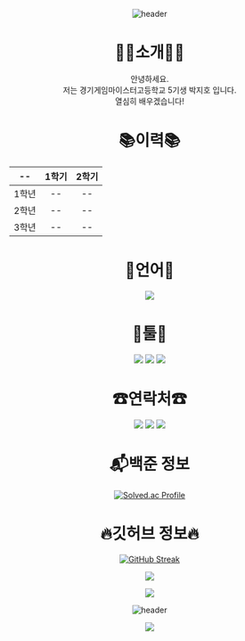 <div align="center">

![header](https://capsule-render.vercel.app/api?type=waving&height=250&color=%20666161&text=Welcome&section=header&fontSize=60&fontColor=918c8c&rotate=0&desc=My%20Github%20Profile&descAlign=62&descAlignY=55&descSize=30&fontAlignY=40)
# 👨‍🎓소개👨‍🎓
안녕하세요.<br>저는 경기게임마이스터고등학교 5기생 박지호 입니다.<br>열심히 배우겠습니다!

# 📚이력📚
| -- | 1학기 | 2학기 |
|:---:|:---:|:---:|
| 1학년 | -- | -- |
| 2학년 | -- | -- |
| 3학년 | -- | -- |
# 📖언어📖
<img src="https://img.shields.io/badge/C%23-239120?style=for-the-badge&logo=CSharp&logoColor=white">

# 🔧툴🔧
<img src="https://img.shields.io/badge/Visual%20Studio%20Code-007ACC?style=for-the-badge&logo=VisualStudioCode&logoColor=black%22%3E">
<img src="https://img.shields.io/badge/Visual%20Studio-5C2D91?style=for-the-badge&logo=VisualStudio&logoColor=white">
<img src="https://img.shields.io/badge/Unity-FFFFFF?style=for-the-badge&logo=Unity&logoColor=black">

# ☎연락처☎
<img src="https://img.shields.io/badge/jiho0995-5865F2?style=for-the-badge&logo=Discord&logoColor=white"/></a>
<a href="https://www.facebook.com/profile.php?id=100078770102676" target="_blank"><img src="https://img.shields.io/badge/FaceBook-1877F2?style=for-the-badge&logo=Facebook&logoColor=white"/></a>
<a href="https://www.instagram.com/jih0_08" target="_blank"><img src="https://img.shields.io/badge/Instagram-E4405F?style=for-the-badge&logo=Instagram&logoColor=white"/></a>

# :mailbox_with_mail:백준 정보
[![Solved.ac Profile](http://mazassumnida.wtf/api/v2/generate_badge?boj=cogito08)](https://solved.ac/cogito08/)

# 🔥깃허브 정보🔥
[![GitHub Streak](https://streak-stats.demolab.com?user=jiho08&theme=dark&locale=ko&card_width=500)](https://git.io/streak-stats)

![](https://github-readme-stats.vercel.app/api?username=jiho08&show_icons=true&theme=tokyonight)

<a href="https://opgc.me/#/users/jiho08" target="_blank"><img src="https://api.opgc.me/githubs/users/jiho08/tag/?theme=dracula" /></a>

![header](https://capsule-render.vercel.app/api?type=waving&height=250&color=%20666161&section=footer&fontSize=60&fontColor=918c8c&rotate=0&descAlign=60&descAlignY=55&descSize=30&fontAlignY=40)

<a href="https://hits.seeyoufarm.com"><img src="https://hits.seeyoufarm.com/api/count/incr/badge.svg?url=https%3A%2F%2Fgithub.com%2Fjiho08%2Fhit-counter&count_bg=%2379C83D&title_bg=%23555555&icon=&icon_color=%23E7E7E7&title=hits&edge_flat=false"/></a>

